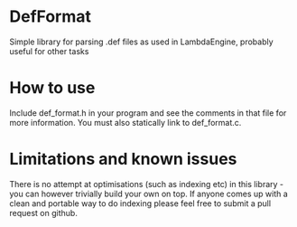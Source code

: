 # DefFormat
Simple library for parsing .def files as used in LambdaEngine, probably useful for other tasks


# How to use
Include def_format.h in your program and see the comments in that file for more information. You must also statically link
to def_format.c.


# Limitations and known issues
There is no attempt at optimisations (such as indexing etc) in this library - you can however trivially build your own on top.
If anyone comes up with a clean and portable way to do indexing please feel free to submit a pull request on github.
